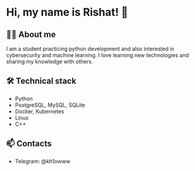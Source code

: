 # Hi, my name is Rishat! 👋

## 👨‍💻 About me
I am a student practicing python development and also interested in cybersecurity and machine learning.
I love learning new technologies and sharing my knowledge with others.

## 🛠 Technical stack
- Python
- PostgreSQL, MySQL, SQLite
- Docker, Kubernetes
- Linux
- C++

## 📫 Contacts
- Telegram: @kh1owww
<!--
**rishat-dev/rishat-dev** is a ✨ _special_ ✨ repository because its `README.md` (this file) appears on your GitHub profile.

Here are some ideas to get you started:

- 🔭 I’m currently working on ...
- 🌱 I’m currently learning ...
- 👯 I’m looking to collaborate on ...
- 🤔 I’m looking for help with ...
- 💬 Ask me about ...
- 📫 How to reach me: ...
- 😄 Pronouns: ...
- ⚡ Fun fact: ...
-->
